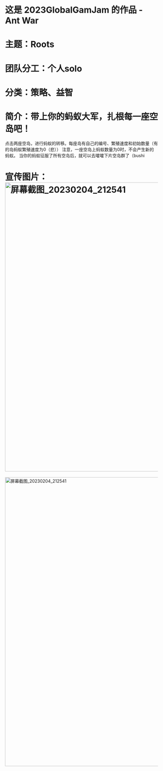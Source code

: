 # 这是 2023GlobalGamJam 的作品 - Ant War
# 主题：Roots
# 团队分工：个人solo
# 分类：策略、益智
# 简介：带上你的蚂蚁大军，扎根每一座空岛吧！
点击两座空岛，进行蚂蚁的转移。每座岛有自己的编号、繁殖速度和初始数量（有的岛蚂蚁繁殖速度为0（悲））
注意，一座空岛上蚂蚁数量为0时，不会产生新的蚂蚁。
当你的蚂蚁征服了所有空岛后，就可以去嚯嚯下片空岛群了（bushi
# 宣传图片：<img width="950" alt="屏幕截图_20230204_212541" src="https://user-images.githubusercontent.com/88619170/221102537-3066c47a-4e7c-4e4c-afd4-b7a1d15dc7d9.png">
<img width="950" alt="屏幕截图_20230204_212541" src="https://user-images.githubusercontent.com/88619170/221102568-1b4e0515-7300-4501-a230-9e126e064eef.png">

